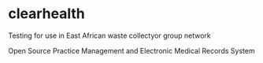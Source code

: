 clearhealth
===========

Testing for use in East African waste collectyor group network

Open Source Practice Management and Electronic Medical Records System
